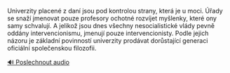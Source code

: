 
Univerzity placené z daní jsou pod kontrolou strany, která je u moci. Úřady se snaží jmenovat pouze profesory ochotné rozvíjet myšlenky, které ony samy schvalují. A jelikož jsou dnes všechny nesocialistické vlády pevně oddány intervencionismu, jmenují pouze intervencionisty. Podle jejich názoru je základní povinností univerzity prodávat dorůstající generaci oficiální společenskou filozofii.

[🔊 Poslechnout audio](/data/7-paragraphs/audio/chapter_169/para_005-Univerzity-placen-z-dan-jsou-pod-kontrolou-stran.mp3)

